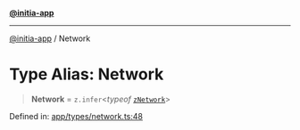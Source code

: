 [**@initia-app**](../types.md)

***

[@initia-app](../types.md) / Network

# Type Alias: Network

> **Network** = `z.infer`\<*typeof* [`zNetwork`](../variables/zNetwork.md)\>

Defined in: [app/types/network.ts:48](https://github.com/hanwong/app-v2/blob/b6cc29462bca0bededdcec342d091f91e17e428a/app/types/network.ts#L48)

